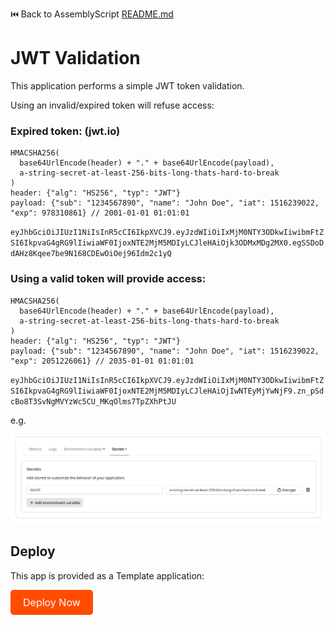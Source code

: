 ⏮️ Back to AssemblyScript [README.md](../../README.md)

# JWT Validation

This application performs a simple JWT token validation.

Using an invalid/expired token will refuse access:

### Expired token: (jwt.io)

```
HMACSHA256(
  base64UrlEncode(header) + "." + base64UrlEncode(payload),
  a-string-secret-at-least-256-bits-long-thats-hard-to-break
)
header: {"alg": "HS256", "typ": "JWT"}
payload: {"sub": "1234567890", "name": "John Doe", "iat": 1516239022, "exp": 978310861} // 2001-01-01 01:01:01
```

`eyJhbGciOiJIUzI1NiIsInR5cCI6IkpXVCJ9.eyJzdWIiOiIxMjM0NTY3ODkwIiwibmFtZSI6IkpvaG4gRG9lIiwiaWF0IjoxNTE2MjM5MDIyLCJleHAiOjk3ODMxMDg2MX0.egSSDoDdAHz8Kqee7be9N168CDEwOiOej96Idm2c1yQ`

### Using a valid token will provide access:

```
HMACSHA256(
  base64UrlEncode(header) + "." + base64UrlEncode(payload),
  a-string-secret-at-least-256-bits-long-thats-hard-to-break
)
header: {"alg": "HS256", "typ": "JWT"}
payload: {"sub": "1234567890", "name": "John Doe", "iat": 1516239022, "exp": 2051226061} // 2035-01-01 01:01:01
```

`eyJhbGciOiJIUzI1NiIsInR5cCI6IkpXVCJ9.eyJzdWIiOiIxMjM0NTY3ODkwIiwibmFtZSI6IkpvaG4gRG9lIiwiaWF0IjoxNTE2MjM5MDIyLCJleHAiOjIwNTEyMjYwNjF9.zn_pSdcBo8T3SvNgMVYzWc5CU_MKqOlms7TpZXhPtJU`

e.g.

![secret_vars](secret-vars.png)

## Deploy

This app is provided as a Template application:

<a href="https://fastedge.preprod.world/create-template-app/44" target="_blank" style="display: inline-block; padding: 10px 20px; font-size: 16px; color: white; background-color: #ff4c00; text-decoration: none; border-radius: 5px;">Deploy Now</a>
